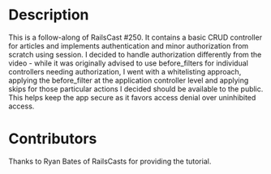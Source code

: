 # Description

This is a follow-along of RailsCast #250. It contains a basic CRUD controller
for articles and implements authentication and minor authorization from scratch
using session. I decided to handle authorization differently from the video -
while it was originally advised to use before_filters for individual controllers
needing authorization, I went with a whitelisting approach, applying the
before_filter at the application controller level and applying skips for those
particular actions I decided should be available to the public. This helps keep
the app secure as it favors access denial over uninhibited access.

# Contributors

Thanks to Ryan Bates of RailsCasts for providing the tutorial.
